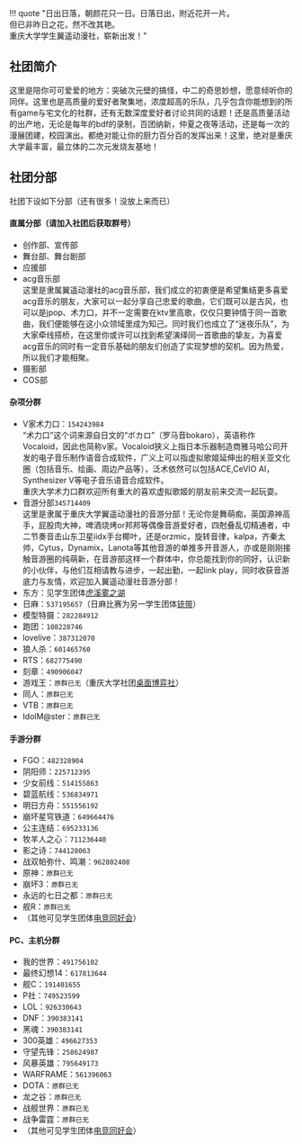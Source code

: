 !!! quote "日出日落，朝颜花只一日。日落日出，附近花开一片。<br>但已非昨日之花，然不改其艳。<br>重庆大学学生翼遥动漫社，崭新出发！"
## 社团简介
这里是陪你可可爱爱的地方：突破次元壁的搞怪，中二的奇思妙想，愿意倾听你的同伴。这里也是高质量的爱好者聚集地，浓度超高的乐队，几乎包含你能想到的所有game与宅文化的社群，还有无数深度爱好者讨论共同的话题！还是高质量活动的出产地，无论是每年的bdf的录制，百团纳新，仲夏之夜等活动，还是每一次的漫展团建，校园演出。都绝对能让你的厨力百分百的发挥出来！这里，绝对是重庆大学最丰富，最立体的二次元发烧友基地！  

## 社团分部
社团下设如下分部（还有很多！没放上来而已）  
#### 直属分部（请加入社团后获取群号）  
- 创作部、宣传部  
- 舞台部、舞台剧部  
- 应援部  
- acg音乐部  
    这里是隶属翼遥动漫社的acg音乐部，我们成立的初衷便是希望集结更多喜爱acg音乐的朋友，大家可以一起分享自己忠爱的歌曲，它们既可以是古风，也可以是jpop、术力口，并不一定需要在ktv里高歌，仅仅只要钟情于同一首歌曲，我们便能够在这小众领域里成为知己。同时我们也成立了“迷夜乐队”，为大家牵线搭桥，在这里你或许可以找到希望演绎同一首歌曲的挚友，为喜爱acg音乐的同时有一定音乐基础的朋友们创造了实现梦想的契机。因为热爱，所以我们才能相聚。  
- 摄影部  
- COS部  
#### 杂项分群  
- V家术力口：`154243984`  
    “术力口”这个词来源自日文的“ボカロ”（罗马音bokaro），英语称作Vocaloid，因此也简称v家。Vocaloid狭义上指日本乐器制造商雅马哈公司开发的电子音乐制作语音合成软件，广义上可以指虚拟歌姬延伸出的相关亚文化圈（包括音乐、绘画、周边产品等），泛术依然可以包括ACE,CeVIO AI，Synthesizer V等电子音乐语音合成软件。  
    重庆大学术力口群欢迎所有重大的喜欢虚拟歌姬的朋友前来交流一起玩耍。  
- 音游分部`345714409`  
    这里是隶属于重庆大学翼遥动漫社的音游分部！无论你是舞萌痴，英国源神高手，屁股肉大神，啤酒烧烤or邦邦等偶像音游爱好者，四尅叠乱切精通者，中二节奏音击山东卫星iidx手台椰叶，还是orzmic，旋转音律，kalpa，齐秦太帅，Cytus，Dynamix，Lanota等其他音游的单推多开音游人，亦或是刚刚接触音游圈的纯萌新，在音游部这样一个群体中，你总能找到你的同好，认识新的小伙伴，与他们互相请教与进步，一起出勤，一起link play，同时收获音游底力与友情，欢迎加入翼遥动漫社音游分部！  
- 东方：见学生团体[虎溪雾之湖](../../生活/学生团体/虎溪雾之湖.md)  
- 日麻：`537195657`（日麻比赛为另一学生团体[铳带](../../生活/学生团体/铳带.md)）  
- 模型特摄：`282284912`  
- 跑团：`108228746`  
- lovelive：`387312070`  
- 狼人杀：`601465760`  
- RTS：`682775490`  
- 刻章：`490906047`  
- 游戏王：`原群已无`（重庆大学社团[桌面博弈社](../体育协会/index.md)）  
- 同人：`原群已无`  
- VTB：`原群已无`  
- IdolM@ster：`原群已无`  
#### 手游分群  
- FGO：`482328904`  
- 阴阳师：`225712395`  
- 少女前线：`514155863`  
- 碧蓝航线：`536834971`  
- 明日方舟：`551556192`  
- 崩坏星穹铁道：`649664476`  
- 公主连结：`695233136`  
- 牧羊人之心：`711236440`  
- 影之诗：`744128063`  
- 战双帕弥什、鸣潮：`962802408`  
- 原神：`原群已无`  
- 崩坏3：`原群已无`  
- 永远的七日之都：`原群已无`  
- 舰R：`原群已无`  
- （其他可见学生团体[电竞同好会](../../生活/学生团体/电竞同好会.md)）  
#### PC、主机分群  
- 我的世界：`491756102`  
- 最终幻想14：`617813644`  
- 舰C：`191401655`  
- P社：`749523599`  
- LOL：`926330643`  
- DNF：`390383141`  
- 黑魂：`390383141`  
- 300英雄：`496627353`  
- 守望先锋：`258624987`  
- 风暴英雄：`795649173`  
- WARFRAME：`561396063`  
- DOTA：`原群已无`  
- 龙之谷：`原群已无`  
- 战舰世界：`原群已无`  
- 战争雷霆：`原群已无`  
- （其他可见学生团体[电竞同好会](../../生活/学生团体/电竞同好会.md)）  
